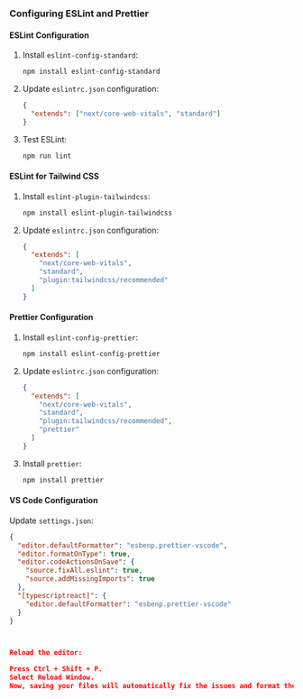 ### Configuring ESLint and Prettier

#### ESLint Configuration

1. Install `eslint-config-standard`:
    ```bash
    npm install eslint-config-standard
    ```

2. Update `eslintrc.json` configuration:
    ```json
    {
      "extends": ["next/core-web-vitals", "standard"]
    }
    ```

3. Test ESLint:
    ```bash
    npm run lint
    ```

#### ESLint for Tailwind CSS

1. Install `eslint-plugin-tailwindcss`:
    ```bash
    npm install eslint-plugin-tailwindcss
    ```

2. Update `eslintrc.json` configuration:
    ```json
    {
      "extends": [
        "next/core-web-vitals",
        "standard",
        "plugin:tailwindcss/recommended"
      ]
    }
    ```

#### Prettier Configuration

1. Install `eslint-config-prettier`:
    ```bash
    npm install eslint-config-prettier
    ```

2. Update `eslintrc.json` configuration:
    ```json
    {
      "extends": [
        "next/core-web-vitals",
        "standard",
        "plugin:tailwindcss/recommended",
        "prettier"
      ]
    }
    ```

3. Install `prettier`:
    ```bash
    npm install prettier
    ```

#### VS Code Configuration

Update `settings.json`:
```json
{
  "editor.defaultFormatter": "esbenp.prettier-vscode",
  "editor.formatOnType": true,
  "editor.codeActionsOnSave": {
    "source.fixAll.eslint": true,
    "source.addMissingImports": true
  },
  "[typescriptreact]": {
    "editor.defaultFormatter": "esbenp.prettier-vscode"
  }
}



Reload the editor:

Press Ctrl + Shift + P.
Select Reload Window.
Now, saving your files will automatically fix the issues and format the code.